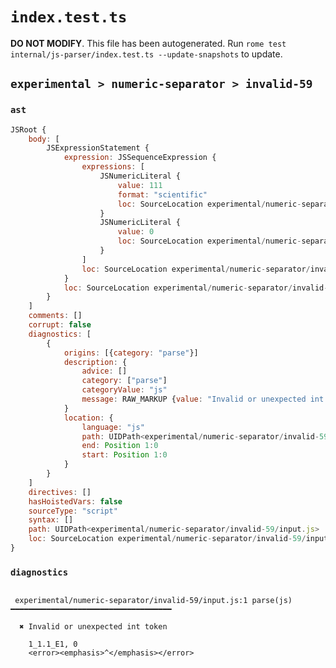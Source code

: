 # `index.test.ts`

**DO NOT MODIFY**. This file has been autogenerated. Run `rome test internal/js-parser/index.test.ts --update-snapshots` to update.

## `experimental > numeric-separator > invalid-59`

### `ast`

```javascript
JSRoot {
	body: [
		JSExpressionStatement {
			expression: JSSequenceExpression {
				expressions: [
					JSNumericLiteral {
						value: 111
						format: "scientific"
						loc: SourceLocation experimental/numeric-separator/invalid-59/input.js 1:0-1:8
					}
					JSNumericLiteral {
						value: 0
						loc: SourceLocation experimental/numeric-separator/invalid-59/input.js 1:10-1:11
					}
				]
				loc: SourceLocation experimental/numeric-separator/invalid-59/input.js 1:0-1:11
			}
			loc: SourceLocation experimental/numeric-separator/invalid-59/input.js 1:0-1:11
		}
	]
	comments: []
	corrupt: false
	diagnostics: [
		{
			origins: [{category: "parse"}]
			description: {
				advice: []
				category: ["parse"]
				categoryValue: "js"
				message: RAW_MARKUP {value: "Invalid or unexpected int token"}
			}
			location: {
				language: "js"
				path: UIDPath<experimental/numeric-separator/invalid-59/input.js>
				end: Position 1:0
				start: Position 1:0
			}
		}
	]
	directives: []
	hasHoistedVars: false
	sourceType: "script"
	syntax: []
	path: UIDPath<experimental/numeric-separator/invalid-59/input.js>
	loc: SourceLocation experimental/numeric-separator/invalid-59/input.js 1:0-2:0
}
```

### `diagnostics`

```

 experimental/numeric-separator/invalid-59/input.js:1 parse(js) ━━━━━━━━━━━━━━━━━━━━━━━━━━━━━━━━━━━━

  ✖ Invalid or unexpected int token

    1_1.1_E1, 0
    <error><emphasis>^</emphasis></error>


```

